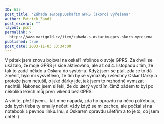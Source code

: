 ```yaml
---
ID: 635
post_title: 'Záhada s&nbsp;Oskařím GPRS (skoro) vyřešena'
author: Patrick Zandl
post_excerpt: ""
layout: post
permalink: >
  https://www.marigold.cz/item/zahada-s-oskarim-gprs-skoro-vyresena
published: true
post_date: 2003-11-03 10:34:00
---
```

<P>V pátek jsem znovu bojoval na oskaří infolince o svoje GPRS. Za chvíli se ukázalo, že moje GPRS je sice aktivováno, ale až od 4. listopadu s tím, že tak to zadal někdo u Oskara do systému. Když jsem se ptal, zda se to dá změnit, bylo mi vysvětleno, že tím by se vymazaly i všechny Oskar Dárky a protože jsem netušil, o jaké dárky jde, tak jsem to rozhodně vymazat nechtěl. Nakonec jsem si řekl, že do úterý vydržím, čímž pádem to byl po několika letech můj první víkend bez GPRS. </P>
<P>A vidíte, přežil jsem... tak mne napadá, zda ho opravdu na něco potřebuju, zda bych třeba ty emaily nečetl vždy když se mi zachce, ale počkal si na notebook a pevnou linku. Inu, s Oskarem opravdu ušetřím a to je to, co jsem chtěl :)</P>